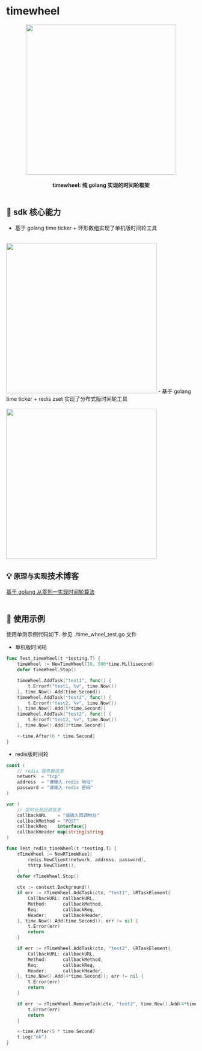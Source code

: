 # timewheel

<p align="center">
<img src="https://github.com/xiaoxuxiansheng/timewheel/blob/main/img/timewheel.png" height="400px/"><br/><br/>
<b>timewheel: 纯 golang 实现的时间轮框架</b>
<br/><br/>
</p>

## 📖 sdk 核心能力
- 基于 golang time ticker + 环形数组实现了单机版时间轮工具<br/><br/>
<img src="https://github.com/xiaoxuxiansheng/timewheel/blob/main/img/local_timewheel.png" height="400px"/>
- 基于 golang time ticker + redis zset 实现了分布式版时间轮工具<br/><br/>
<img src="https://github.com/xiaoxuxiansheng/timewheel/blob/main/img/zset_timewheel.png" height="400px"/>

## 💡 `原理与实现`技术博客
<a href="https://mp.weixin.qq.com/s?__biz=MzkxMjQzMjA0OQ==&mid=2247484714&idx=1&sn=dc5275ca57e4607bf6373b6cfaf9b552">基于 golang 从零到一实现时间轮算法</a> <br/><br/>

## 🐧 使用示例
使用单测示例代码如下. 参见 ./time_wheel_test.go 文件
- 单机版时间轮
```go
func Test_timeWheel(t *testing.T) {
	timeWheel := NewTimeWheel(10, 500*time.Millisecond)
	defer timeWheel.Stop()

	timeWheel.AddTask("test1", func() {
		t.Errorf("test1, %v", time.Now())
	}, time.Now().Add(time.Second))
	timeWheel.AddTask("test2", func() {
		t.Errorf("test2, %v", time.Now())
	}, time.Now().Add(5*time.Second))
	timeWheel.AddTask("test2", func() {
		t.Errorf("test2, %v", time.Now())
	}, time.Now().Add(3*time.Second))

	<-time.After(6 * time.Second)
}
```
- redis版时间轮
```go
const (
	// redis 服务器信息
	network  = "tcp"
	address  = "请输入 redis 地址"
	password = "请输入 redis 密码"
)

var (
	// 定时任务回调信息
	callbackURL    = "请输入回调地址"
	callbackMethod = "POST"
	callbackReq    interface{}
	callbackHeader map[string]string
)

func Test_redis_timeWheel(t *testing.T) {
	rTimeWheel := NewRTimeWheel(
		redis.NewClient(network, address, password),
		thttp.NewClient(),
	)
	defer rTimeWheel.Stop()

	ctx := context.Background()
	if err := rTimeWheel.AddTask(ctx, "test1", &RTaskElement{
		CallbackURL: callbackURL,
		Method:      callbackMethod,
		Req:         callbackReq,
		Header:      callbackHeader,
	}, time.Now().Add(time.Second)); err != nil {
		t.Error(err)
		return
	}

	if err := rTimeWheel.AddTask(ctx, "test2", &RTaskElement{
		CallbackURL: callbackURL,
		Method:      callbackMethod,
		Req:         callbackReq,
		Header:      callbackHeader,
	}, time.Now().Add(4*time.Second)); err != nil {
		t.Error(err)
		return
	}

	if err := rTimeWheel.RemoveTask(ctx, "test2", time.Now().Add(4*time.Second)); err != nil {
		t.Error(err)
		return
	}

	<-time.After(5 * time.Second)
	t.Log("ok")
}
```



